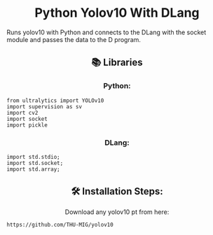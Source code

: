 <h1 align="center" id="title">Python Yolov10 With DLang</h1>

<p id="description">Runs yolov10 with Python and connects to the DLang with the socket module and passes the data to the D program.</p>

  
  
<h2 align="center">📚 Libraries</h2>
<h3 align="center">Python:</h3>

```
from ultralytics import YOLOv10
import supervision as sv
import cv2
import socket
import pickle
```

<h3 align="center">DLang:</h3>

```
import std.stdio;
import std.socket;
import std.array;
```
<h2 align="center">🛠️ Installation Steps:</h2>

<p align="center">Download any yolov10 pt from here:</p>

```
https://github.com/THU-MIG/yolov10
```
